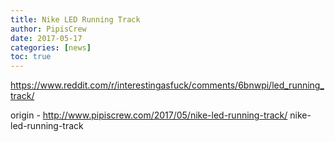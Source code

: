 ```yaml
---
title: Nike LED Running Track
author: PipisCrew
date: 2017-05-17
categories: [news]
toc: true
---
```


https://www.reddit.com/r/interestingasfuck/comments/6bnwpi/led_running_track/

origin - http://www.pipiscrew.com/2017/05/nike-led-running-track/ nike-led-running-track